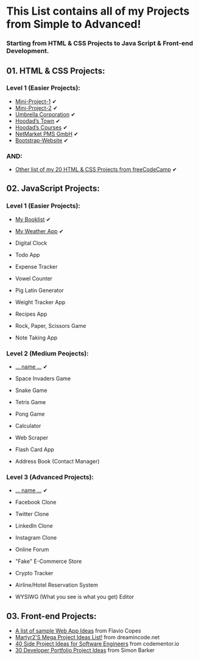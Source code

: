 # This List contains all of my Projects from Simple to Advanced!
### Starting from HTML & CSS Projects to Java Script & Front-end Development.

## 01. HTML & CSS Projects:
### Level 1 (Easier Projects):

- [Mini-Project-1](https://github.com/hoodaddeveloper/Mini-Project-1) ✔
- [Mini-Project-2](https://github.com/hoodaddeveloper/Mini-Project-2) ✔
- [Umbrella Corporation](https://github.com/hoodaddeveloper/Umbrella-Corporation) ✔
- [Hoodad’s Town](https://github.com/hoodaddeveloper/Hoodads-Town) ✔
- [Hoodad’s Courses](https://github.com/hoodaddeveloper/Hoodads-Courses) ✔
- [NetMarket PMS GmbH](https://github.com/hoodaddeveloper/NetMarket-PMS-GmbH) ✔
- [Bootstrap-Website](https://github.com/hoodaddeveloper/Bootstrap-Website) ✔
### AND:
- [Other list of my 20 HTML & CSS Projects from freeCodeCamp](https://github.com/hoodaddeveloper/freeCodeCamp-Certification-Progress) ✔

## 02. JavaScript Projects:
### Level 1 (Easier Projects):

- [My Booklist](https://github.com/hoodaddeveloper/My-Booklist) ✔
- [My Weather App](https://github.com/hoodaddeveloper/My-Weather-App) ✔

- Digital Clock
- Todo App
- Expense Tracker
- Vowel Counter
- Pig Latin Generator
- Weight Tracker App
- Recipes App
- Rock, Paper, Scissors Game
- Note Taking App

### Level 2 (Medium Peojects):

- [... name ...](https://github.com/hoodaddeveloper/.....) ✔

- Space Invaders Game
- Snake Game
- Tetris Game
- Pong Game
- Calculator
- Web Scraper
- Flash Card App
- Address Book (Contact Manager)

### Level 3 (Advanced Projects):

- [... name ...](https://github.com/hoodaddeveloper/.....) ✔

- Facebook Clone
- Twitter Clone
- LinkedIn Clone
- Instagram Clone
- Online Forum
- "Fake" E-Commerce Store
- Crypto Tracker
- Airline/Hotel Reservation System
- WYSIWG (What you see is what you get) Editor

## 03. Front-end Projects:

- [A list of sample Web App Ideas](https://flaviocopes.com/sample-app-ideas/) from Flavio Copes
- [Martyr2'S Mega Project Ideas List!](https://www.dreamincode.net/forums/topic/78802-martyr2s-mega-project-ideas-list/?utm_source=pocket_mylist) from dreamincode.net
- [40 Side Project Ideas for Software Engineers](https://www.codementor.io/@npostolovski/40-side-project-ideas-for-software-engineers-g8xckyxef?utm_source=pocket_mylist) from codementor.io
- [30 Developer Portfolio Project Ideas](https://dev.to/allthecode/30-developer-portfolio-project-ideas-3kh5?utm_source=pocket_mylist) from Simon Barker
